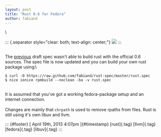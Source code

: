 ```yaml
---
layout: post
title: "Rust 0.6 for Fedora"
author: fabiand
---
```




\

::: {.separator style="clear: both; text-align: center;"}
[![](http://www.rust-lang.org/logos/rust-logo-128x128-blk.png)](http://www.rust-lang.org/logos/rust-logo-128x128-blk.png)
:::

\
The
[previous](http://dummdida.blogspot.de/2013/03/a-package-for-rust-mozillas.html)
draft spec wasn't able to build rust with the official 0.6 sources. The
spec file is now updated and you can build your own rust package using:\

    $ curl -O https://raw.github.com/fabiand/rust-spec/master/rust.spec
    $ nice ionice rpmbuild --noclean -ba -v rust.spec

\
It is assumed that you've got a working fedora-package setup and an
internet connection.\
\
Changes are mainly that `chrpath` is used to remove rpaths from files.
Rust is still using it's own libuv and llvm.

::: {#footer}
[ April 19th, 2013 4:07pm ]{#timestamp} [rust]{.tag} [llvm]{.tag}
[fedora]{.tag} [libuv]{.tag}
:::
